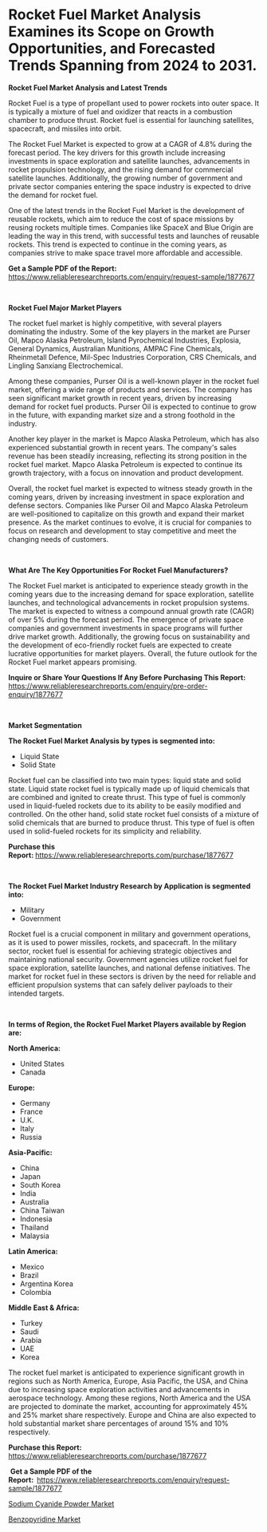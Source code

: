 <p><h1>Rocket Fuel Market Analysis Examines its Scope on Growth Opportunities, and Forecasted Trends Spanning from 2024 to 2031.</h1></p><p><strong>Rocket Fuel Market Analysis and Latest Trends</strong></p>
<p><p>Rocket Fuel is a type of propellant used to power rockets into outer space. It is typically a mixture of fuel and oxidizer that reacts in a combustion chamber to produce thrust. Rocket fuel is essential for launching satellites, spacecraft, and missiles into orbit.</p><p>The Rocket Fuel Market is expected to grow at a CAGR of 4.8% during the forecast period. The key drivers for this growth include increasing investments in space exploration and satellite launches, advancements in rocket propulsion technology, and the rising demand for commercial satellite launches. Additionally, the growing number of government and private sector companies entering the space industry is expected to drive the demand for rocket fuel.</p><p>One of the latest trends in the Rocket Fuel Market is the development of reusable rockets, which aim to reduce the cost of space missions by reusing rockets multiple times. Companies like SpaceX and Blue Origin are leading the way in this trend, with successful tests and launches of reusable rockets. This trend is expected to continue in the coming years, as companies strive to make space travel more affordable and accessible.</p></p>
<p><strong>Get a Sample PDF of the Report:&nbsp;</strong> <a href="https://www.reliableresearchreports.com/enquiry/request-sample/1877677">https://www.reliableresearchreports.com/enquiry/request-sample/1877677</a></p>
<p>&nbsp;</p>
<p><strong>Rocket Fuel Major Market Players</strong></p>
<p><p>The rocket fuel market is highly competitive, with several players dominating the industry. Some of the key players in the market are Purser Oil, Mapco Alaska Petroleum, Island Pyrochemical Industries, Explosia, General Dynamics, Australian Munitions, AMPAC Fine Chemicals, Rheinmetall Defence, Mil-Spec Industries Corporation, CRS Chemicals, and Lingling Sanxiang Electrochemical.</p><p>Among these companies, Purser Oil is a well-known player in the rocket fuel market, offering a wide range of products and services. The company has seen significant market growth in recent years, driven by increasing demand for rocket fuel products. Purser Oil is expected to continue to grow in the future, with expanding market size and a strong foothold in the industry.</p><p>Another key player in the market is Mapco Alaska Petroleum, which has also experienced substantial growth in recent years. The company's sales revenue has been steadily increasing, reflecting its strong position in the rocket fuel market. Mapco Alaska Petroleum is expected to continue its growth trajectory, with a focus on innovation and product development.</p><p>Overall, the rocket fuel market is expected to witness steady growth in the coming years, driven by increasing investment in space exploration and defense sectors. Companies like Purser Oil and Mapco Alaska Petroleum are well-positioned to capitalize on this growth and expand their market presence. As the market continues to evolve, it is crucial for companies to focus on research and development to stay competitive and meet the changing needs of customers.</p></p>
<p>&nbsp;</p>
<p><strong>What Are The Key Opportunities For Rocket Fuel Manufacturers?</strong></p>
<p><p>The Rocket Fuel market is anticipated to experience steady growth in the coming years due to the increasing demand for space exploration, satellite launches, and technological advancements in rocket propulsion systems. The market is expected to witness a compound annual growth rate (CAGR) of over 5% during the forecast period. The emergence of private space companies and government investments in space programs will further drive market growth. Additionally, the growing focus on sustainability and the development of eco-friendly rocket fuels are expected to create lucrative opportunities for market players. Overall, the future outlook for the Rocket Fuel market appears promising.</p></p>
<p><strong>Inquire or Share Your Questions If Any Before Purchasing This Report:</strong> <a href="https://www.reliableresearchreports.com/enquiry/pre-order-enquiry/1877677">https://www.reliableresearchreports.com/enquiry/pre-order-enquiry/1877677</a></p>
<p>&nbsp;</p>
<p><strong>Market Segmentation</strong></p>
<p><strong>The Rocket Fuel Market Analysis by types is segmented into:</strong></p>
<p><ul><li>Liquid State</li><li>Solid State</li></ul></p>
<p><p>Rocket fuel can be classified into two main types: liquid state and solid state. Liquid state rocket fuel is typically made up of liquid chemicals that are combined and ignited to create thrust. This type of fuel is commonly used in liquid-fueled rockets due to its ability to be easily modified and controlled. On the other hand, solid state rocket fuel consists of a mixture of solid chemicals that are burned to produce thrust. This type of fuel is often used in solid-fueled rockets for its simplicity and reliability.</p></p>
<p><strong>Purchase this Report:&nbsp;</strong><a href="https://www.reliableresearchreports.com/purchase/1877677">https://www.reliableresearchreports.com/purchase/1877677</a></p>
<p>&nbsp;</p>
<p><strong>The Rocket Fuel Market Industry Research by Application is segmented into:</strong></p>
<p><ul><li>Military</li><li>Government</li></ul></p>
<p><p>Rocket fuel is a crucial component in military and government operations, as it is used to power missiles, rockets, and spacecraft. In the military sector, rocket fuel is essential for achieving strategic objectives and maintaining national security. Government agencies utilize rocket fuel for space exploration, satellite launches, and national defense initiatives. The market for rocket fuel in these sectors is driven by the need for reliable and efficient propulsion systems that can safely deliver payloads to their intended targets.</p></p>
<p>&nbsp;</p>
<p><strong>In terms of Region, the Rocket Fuel Market Players available by Region are:</strong></p>
<p>
    <p> <strong> North America: </strong>
        <ul>
            <li>United States</li>
            <li>Canada</li>
        </ul>
        </p> 
    <p> <strong> Europe: </strong>
        <ul>
            <li>Germany</li>
            <li>France</li>
            <li>U.K.</li>
            <li>Italy</li>
            <li>Russia</li>
        </ul>
        </p> 
    <p> <strong> Asia-Pacific: </strong>
        <ul>
            <li>China</li>
            <li>Japan</li>
            <li>South Korea</li>
            <li>India</li>
            <li>Australia</li>
            <li>China Taiwan</li>
            <li>Indonesia</li>
            <li>Thailand</li>
            <li>Malaysia</li>
        </ul>
        </p> 
    <p> <strong> Latin America: </strong>
        <ul>
            <li>Mexico</li>
            <li>Brazil</li>
            <li>Argentina Korea</li>
            <li>Colombia</li>
        </ul>
        </p> 
    <p> <strong> Middle East & Africa: </strong>
        <ul>
            <li>Turkey</li>
            <li>Saudi</li>
            <li>Arabia</li>
            <li>UAE</li>
            <li>Korea</li>
        </ul>
    </p>
    </p>
<p><p>The rocket fuel market is anticipated to experience significant growth in regions such as North America, Europe, Asia Pacific, the USA, and China due to increasing space exploration activities and advancements in aerospace technology. Among these regions, North America and the USA are projected to dominate the market, accounting for approximately 45% and 25% market share respectively. Europe and China are also expected to hold substantial market share percentages of around 15% and 10% respectively.</p></p>
<p><strong>Purchase this Report: </strong><a href="https://www.reliableresearchreports.com/purchase/1877677">https://www.reliableresearchreports.com/purchase/1877677</a></p>
<p>&nbsp;<strong>Get a Sample PDF of the Report:&nbsp;&nbsp;</strong><a href="https://www.reliableresearchreports.com/enquiry/request-sample/1877677">https://www.reliableresearchreports.com/enquiry/request-sample/1877677</a></p>
<p><strong></strong></p>
<p><p><a href="https://github.com/seekum/Market-Research-Report-List-1/blob/main/sodium-cyanide-powder-market.md">Sodium Cyanide Powder Market</a></p><p><a href="https://github.com/nancykennedykellievqfqt2/Market-Research-Report-List-1/blob/main/benzopyridine-market.md">Benzopyridine Market</a></p></p>